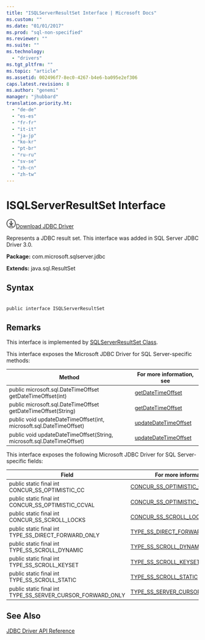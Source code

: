 ```yaml
---
title: "ISQLServerResultSet Interface | Microsoft Docs"
ms.custom: ""
ms.date: "01/01/2017"
ms.prod: "sql-non-specified"
ms.reviewer: ""
ms.suite: ""
ms.technology: 
  - "drivers"
ms.tgt_pltfrm: ""
ms.topic: "article"
ms.assetid: 002496f7-8ec0-4267-b4e6-ba095e2ef306
caps.latest.revision: 8
ms.author: "genemi"
manager: "jhubbard"
translation.priority.ht: 
  - "de-de"
  - "es-es"
  - "fr-fr"
  - "it-it"
  - "ja-jp"
  - "ko-kr"
  - "pt-br"
  - "ru-ru"
  - "sv-se"
  - "zh-cn"
  - "zh-tw"
---
```

# ISQLServerResultSet Interface
![Download](../../../ssdt/media/download.png)[Download JDBC Driver](http://go.microsoft.com/fwlink/?LinkId=245496)

  Represents a JDBC result set. This interface was added in SQL Server JDBC Driver 3.0.  
  
 **Package:** com.microsoft.sqlserver.jdbc  
  
 **Extends:** java.sql.ResultSet  
  
## Syntax  
  
```  
  
public interface ISQLServerResultSet  
```  
  
## Remarks  
 This interface is implemented by [SQLServerResultSet Class](../../../connect/jdbc/reference/sqlserverresultset-class.md).  
  
 This interface exposes the Microsoft JDBC Driver for SQL Server-specific methods:  
  
|Method|For more information, see|  
|------------|-------------------------------|  
|public microsoft.sql.DateTimeOffset getDateTimeOffset(int)|[getDateTimeOffset](../../../connect/jdbc/reference/getdatetimeoffset-int---sqlserverresultset-.md)|  
|public microsoft.sql.DateTimeOffset getDateTimeOffset(String)|[getDateTimeOffset](../../../connect/jdbc/reference/getdatetimeoffset-java.lang.string---sqlserverresultset-.md)|  
|public void updateDateTimeOffset(int, microsoft.sql.DateTimeOffset)|[updateDateTimeOffset](../../../connect/jdbc/reference/updatedatetimeoffset-int--microsoft.sql.datetimeoffset---sqlserverresultset-.md)|  
|public void updateDateTimeOffset(String, microsoft.sql.DateTimeOffset)|[updateDateTimeOffset](../../../connect/jdbc/reference/updatedatetimeoffset-string--microsoft.sql.datetimeoffset---sqlserverresultset-.md)|  
  
 This interface exposes the following Microsoft JDBC Driver for SQL Server-specific fields:  
  
|Field|For more information, see|  
|-----------|-------------------------------|  
|public static final int CONCUR_SS_OPTIMISTIC_CC|[CONCUR_SS_OPTIMISTIC_CC](../../../connect/jdbc/reference/concur_ss_optimistic_cc-field--sqlserverresultset-.md)|  
|public static final int CONCUR_SS_OPTIMISTIC_CCVAL|[CONCUR_SS_OPTIMISTIC_CCVAL](../../../connect/jdbc/reference/concur_ss_optimistic_ccval-field--sqlserverresultset-.md)|  
|public static final int CONCUR_SS_SCROLL_LOCKS|[CONCUR_SS_SCROLL_LOCKS](../../../connect/jdbc/reference/concur_ss_scroll_locks-field--sqlserverresultset-.md)|  
|public static final int TYPE_SS_DIRECT_FORWARD_ONLY|[TYPE_SS_DIRECT_FORWARD_ONLY](../../../connect/jdbc/reference/type_ss_direct_forward_only-field--sqlserverresultset-.md)|  
|public static final int TYPE_SS_SCROLL_DYNAMIC|[TYPE_SS_SCROLL_DYNAMIC](../../../connect/jdbc/reference/type_ss_scroll_dynamic-field--sqlserverresultset-.md)|  
|public static final int TYPE_SS_SCROLL_KEYSET|[TYPE_SS_SCROLL_KEYSET](../../../connect/jdbc/reference/type_ss_scroll_keyset-field--sqlserverresultset-.md)|  
|public static final int TYPE_SS_SCROLL_STATIC|[TYPE_SS_SCROLL_STATIC](../../../connect/jdbc/reference/type_ss_scroll_static-field--sqlserverresultset-.md)|  
|public static final int TYPE_SS_SERVER_CURSOR_FORWARD_ONLY|[TYPE_SS_SERVER_CURSOR_FORWARD_ONLY](../../../connect/jdbc/reference/type_ss_server_cursor_forward_only-field--sqlserverresultset-.md)|  
  
## See Also  
 [JDBC Driver API Reference](../../../connect/jdbc/reference/jdbc-driver-api-reference.md)  
  
  